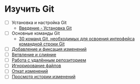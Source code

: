 # Изучить Git

- [ ] Установка и настройка Git
  - [Введение - Установка Git](https://git-scm.com/book/ru/v2/Введение-Установка-Git)
- [ ] Основные команды Git
  - [30 команд Git, необходимых для освоения интерфейса командной строки Git](https://habr.com/ru/companies/ruvds/articles/599929/)
- [ ] [Добавление и фиксация изменений](https://git-scm.com/book/ru/v2/Основы-Git-Запись-изменений-в-репозиторий)
- [ ] [Ветвление и слияние](https://git-scm.com/book/ru/v2/Ветвление-в-Git-Основы-ветвления-и-слияния)
- [ ] [Работа с удалённым репозиторием](https://git-scm.com/book/ru/v2/Основы-Git-Работа-с-удалёнными-репозиториями)
- [ ] [Игнорирование файлов](https://ru.hexlet.io/courses/intro_to_git/lessons/gitignore/theory_unit)
- [ ] [Откат изменений](https://git-scm.com/book/ru/v2/Основы-Git-Операции-отмены)
- [ ] [Просмотр истории изменений](https://ru.hexlet.io/courses/intro_to_git/lessons/inspect/theory_unit)
